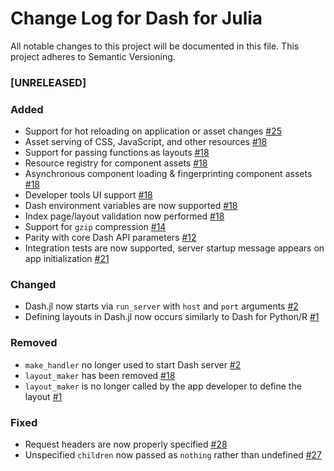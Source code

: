 # Change Log for Dash for Julia
All notable changes to this project will be documented in this file. This project adheres to Semantic Versioning.



### [UNRELEASED]
### Added
- Support for hot reloading on application or asset changes [#25](https://github.com/plotly/Dash.jl/pull/25)
- Asset serving of CSS, JavaScript, and other resources [#18](https://github.com/plotly/Dash.jl/pull/18)
- Support for passing functions as layouts [#18](https://github.com/plotly/Dash.jl/pull/18)
- Resource registry for component assets [#18](https://github.com/plotly/Dash.jl/pull/18)
- Asynchronous component loading & fingerprinting component assets [#18](https://github.com/plotly/Dash.jl/pull/18)
- Developer tools UI support [#18](https://github.com/plotly/Dash.jl/pull/18)
- Dash environment variables are now supported [#18](https://github.com/plotly/Dash.jl/pull/18)
- Index page/layout validation now performed [#18](https://github.com/plotly/Dash.jl/pull/18)
- Support for `gzip` compression [#14](https://github.com/plotly/Dash.jl/pull/14)
- Parity with core Dash API parameters [#12](https://github.com/plotly/Dash.jl/pull/12)
- Integration tests are now supported, server startup message appears on app initialization [#21](https://github.com/plotly/Dash.jl/pull/21)

### Changed
- Dash.jl now starts via `run_server` with `host` and `port` arguments [#2](https://github.com/plotly/Dash.jl/issues/2)
- Defining layouts in Dash.jl now occurs similarly to Dash for Python/R [#1](https://github.com/plotly/Dash.jl/issues/1)

### Removed
- `make_handler` no longer used to start Dash server [#2](https://github.com/plotly/Dash.jl/issues/2)
- `layout_maker` has been removed [#18](https://github.com/plotly/Dash.jl/pull/18)
- `layout_maker` is no longer called by the app developer to define the layout [#1](https://github.com/plotly/Dash.jl/issues/1)

### Fixed
- Request headers are now properly specified [#28](https://github.com/plotly/Dash.jl/issues/28)
- Unspecified `children` now passed as `nothing` rather than undefined [#27](https://github.com/plotly/Dash.jl/issues/27)
